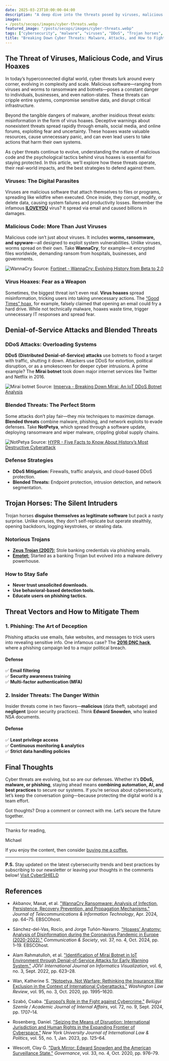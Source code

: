 ```yaml
---
date: 2025-03-23T10:00:00-04:00
description: "A deep dive into the threats posed by viruses, malicious code, denial-of-service attacks, Trojan horses, and evolving cyber threats—and how to defend against them."
images:
- /posts/secops/images/cyber-threats.webp
featured_image: "/posts/secops/images/cyber-threats.webp"
tags: ["cybersecurity", "malware", "viruses", "DDoS", "Trojan horses", "threat vectors", "risk-mitigation"]
title: "Breaking Down Cyber Threats: Malware, Attacks, and How to Fight Back"
---
```


## The Threat of Viruses, Malicious Code, and Virus Hoaxes

In today’s hyperconnected digital world, cyber threats lurk around every corner, evolving in complexity and scale. Malicious software—ranging from viruses and worms to ransomware and botnets—poses a constant danger to individuals, businesses, and even nation-states. These threats can cripple entire systems, compromise sensitive data, and disrupt critical infrastructure.

Beyond the tangible dangers of malware, another insidious threat exists: misinformation in the form of virus hoaxes. Deceptive warnings about nonexistent threats spread rapidly through emails, social media, and online forums, exploiting fear and uncertainty. These hoaxes waste valuable resources, cause unnecessary panic, and can even lead users to take actions that harm their own systems.

As cyber threats continue to evolve, understanding the nature of malicious code and the psychological tactics behind virus hoaxes is essential for staying protected. In this article, we’ll explore how these threats operate, their real-world impacts, and the best strategies to defend against them.

### Viruses: The Digital Parasites  

Viruses are malicious software that attach themselves to files or programs, spreading like wildfire when executed. Once inside, they corrupt, modify, or delete data, causing system failures and productivity losses. Remember the infamous [**ILOVEYOU**](https://www.techtarget.com/searchsecurity/definition/ILOVEYOU-virus) virus? It spread via email and caused billions in damages.

### Malicious Code: More Than Just Viruses  

Malicious code isn’t just about viruses. It includes **worms, ransomware, and spyware**—all designed to exploit system vulnerabilities. Unlike viruses, worms spread on their own. Take **WannaCry**, for example—it encrypted files worldwide, demanding ransom from hospitals, businesses, and governments.

![WannaCry](/posts/secops/images/wannacry.png)
Source: [Fortinet - WannaCry: Evolving History from Beta to 2.0](https://www.fortinet.com/blog/threat-research/wannacry-evolving-history-from-beta-to-2-0)

### Virus Hoaxes: Fear as a Weapon  

Sometimes, the biggest threat isn’t even real. **Virus hoaxes** spread misinformation, tricking users into taking unnecessary actions. The [“Good Times” hoax](https://www.sophos.com/en-us/threat%20center/threat%20analyses/hoaxes/virus%20hoax/goodtimes.html), for example, falsely claimed that opening an email could fry a hard drive. While not technically malware, hoaxes waste time, trigger unnecessary IT responses and spread fear.

## Denial-of-Service Attacks and Blended Threats  

### DDoS Attacks: Overloading Systems  

**DDoS (Distributed Denial-of-Service) attacks** use botnets to flood a target with traffic, shutting it down. Attackers use DDoS for extortion, political disruption, or as a smokescreen for deeper cyber intrusions. A prime example? The **Mirai botnet** took down major internet services like Twitter and Netflix in 2016.

![Mirai botnet](/posts/secops/images/mirai-botnet-map.png)
Source: [Imperva - Breaking Down Mirai: An IoT DDoS Botnet Analysis](https://www.imperva.com/blog/malware-analysis-mirai-ddos-botnet/)

### Blended Threats: The Perfect Storm  

Some attacks don’t play fair—they mix techniques to maximize damage. **Blended threats** combine malware, phishing, and network exploits to evade defenses. Take **NotPetya**, which spread through a software update, deploying ransomware and wiper malware, crippling global supply chains.

![NotPetya](/posts/secops/images/Petya.A.webp)
Source: [HYPR - Five Facts to Know About History’s Most Destructive Cyberattack](https://www.hypr.com/security-encyclopedia/notpetya)

### Defense Strategies  

- **DDoS Mitigation:** Firewalls, traffic analysis, and cloud-based DDoS protection.  
- **Blended Threats:** Endpoint protection, intrusion detection, and network segmentation.  

## Trojan Horses: The Silent Intruders  

Trojan horses **disguise themselves as legitimate software** but pack a nasty surprise. Unlike viruses, they don’t self-replicate but operate stealthily, opening backdoors, logging keystrokes, or stealing data.

### Notorious Trojans  

- [**Zeus Trojan (2007):**](https://www.crowdstrike.com/en-us/cybersecurity-101/malware/zeus-malware/) Stole banking credentials via phishing emails.  
- [**Emotet:**](https://www.checkpoint.com/cyber-hub/threat-prevention/what-is-malware/emotet-malware/) Started as a banking Trojan but evolved into a malware delivery powerhouse.  

### How to Stay Safe  

- **Never trust unsolicited downloads.**  
- **Use behavioral-based detection tools.**  
- **Educate users on phishing tactics.**  

## Threat Vectors and How to Mitigate Them  

### 1. Phishing: The Art of Deception  

Phishing attacks use emails, fake websites, and messages to trick users into revealing sensitive info. One infamous case? The [**2016 DNC hack**](https://www.washingtonpost.com/news/the-switch/wp/2016/07/22/wikileaks-posts-nearly-20000-hacked-dnc-emails-online/), where a phishing campaign led to a major political breach.

#### Defense  

✅ **Email filtering**  
✅ **Security awareness training**  
✅ **Multi-factor authentication (MFA)**  

### 2. Insider Threats: The Danger Within  

Insider threats come in two flavors—**malicious** (data theft, sabotage) and **negligent** (poor security practices). Think **Edward Snowden**, who leaked NSA documents.

#### Defense  

✅ **Least privilege access**  
✅ **Continuous monitoring & analytics**  
✅ **Strict data handling policies**  

## Final Thoughts  

Cyber threats are evolving, but so are our defenses. Whether it’s **DDoS, malware, or phishing**, staying ahead means **combining automation, AI, and best practices** to secure our systems. If you’re serious about cybersecurity, let’s keep the conversation going—because protecting the digital world is a team effort.

Got thoughts? Drop a comment or connect with me. Let’s secure the future together.

---

Thanks for reading,

Michael

If you enjoy the content, then consider [buying me a coffee.](https://store.cybersecurityos.net/coffee)

---

**P.S.** Stay updated on the latest cybersecurity trends and best practices by subscribing to our newsletter or leaving your thoughts in the comments below! [Visit CyberSHIELD](https://cybershieldacademy.net)

## References

- Akbanov, Maxat, et al. ["WannaCry Ransomware: Analysis of Infection, Persistence, Recovery Prevention, and Propagation Mechanisms."]() *Journal of Telecommunications & Information Technology*, Apr. 2024, pp. 64–75. EBSCOhost.

- Sánchez-del-Vas, Rocío, and Jorge Tuñón-Navarro. ["Hoaxes’ Anatomy: Analysis of Disinformation during the Coronavirus Pandemic in Europe (2020-2022)."]() *Communication & Society*, vol. 37, no. 4, Oct. 2024, pp. 1–19. EBSCOhost.

- Alam Rahmatulloh, et al. ["Identification of Mirai Botnet in IoT Environment through Denial-of-Service Attacks for Early Warning System."]() *JOIV: International Journal on Informatics Visualization*, vol. 6, no. 3, Sept. 2022, pp. 623–28.

- Wan, Katherine S. ["Notpetya, Not Warfare: Rethinking the Insurance War Exclusion in the Context of International Cyberattacks."]() *Washington Law Review*, vol. 95, no. 3, Oct. 2020, pp. 1995–1620.

- Szabó, Csaba. ["Europol’s Role in the Fight against Cybercrime."](https://doi-org.libdatab.strayer.edu/10.38146/BSZ-AJIA.2024.v72.i9.pp1707-1714) *Belügyi Szemle / Academic Journal of Internal Affairs*, vol. 72, no. 9, Sept. 2024, pp. 1707–14.

- Rosenberg, Daniel. ["Seizing the Means of Disruption: International Jurisdiction and Human Rights in the Expanding Frontier of Cyberspace."]() *New York University Journal of International Law & Politics*, vol. 55, no. 1, Jan. 2023, pp. 125–64.

- Wescott, Clay G. ["Dark Mirror: Edward Snowden and the American Surveillance State."]() *Governance*, vol. 33, no. 4, Oct. 2020, pp. 976–79.

